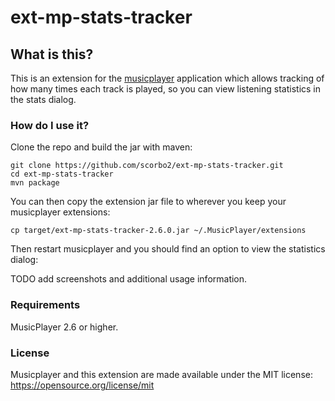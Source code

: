 # ext-mp-stats-tracker

## What is this?

This is an extension for the [musicplayer](https://github.com/scorbo2/musicplayer) application which allows
tracking of how many times each track is played, so you can view listening statistics in the stats dialog.

### How do I use it?

Clone the repo and build the jar with maven:

```shell
git clone https://github.com/scorbo2/ext-mp-stats-tracker.git
cd ext-mp-stats-tracker
mvn package
```

You can then copy the extension jar file to wherever you keep your musicplayer extensions:

```shell
cp target/ext-mp-stats-tracker-2.6.0.jar ~/.MusicPlayer/extensions
```

Then restart musicplayer and you should find an option to view the statistics dialog:

TODO add screenshots and additional usage information.

### Requirements

MusicPlayer 2.6 or higher.

### License

Musicplayer and this extension are made available under the MIT license: https://opensource.org/license/mit
